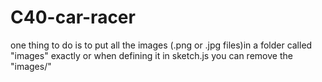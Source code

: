 # C40-car-racer
one thing to do is to put all the images (.png or .jpg files)in a folder called "images" exactly or when defining it in sketch.js you can remove the "images/"
